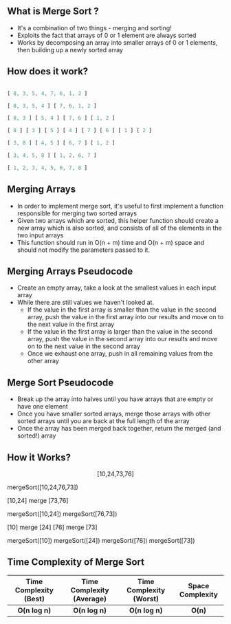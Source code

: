 ## What is Merge Sort ?

* It's a combination of two things - merging and sorting!
* Exploits the fact that arrays of 0 or 1 element are always sorted
* Works by decomposing an array into smaller arrays of 0 or 1 elements, then building up a newly sorted array

## How does it work?

```javascript

[ 8, 3, 5, 4, 7, 6, 1, 2 ]

[ 8, 3, 5, 4 ] [ 7, 6, 1, 2 ]

[ 8, 3 ] [ 5, 4 ] [ 7, 6 ] [ 1, 2 ]

[ 8 ] [ 3 ] [ 5 ] [ 4 ] [ 7 ] [ 6 ] [ 1 ] [ 2 ]

[ 3, 8 ] [ 4, 5 ] [ 6, 7 ] [ 1, 2 ]

[ 3, 4, 5, 8 ] [ 1, 2, 6, 7 ]

[ 1, 2, 3, 4, 5, 6, 7, 8 ]

```

## Merging Arrays

* In order to implement merge sort, it's useful to first implement a function responsible for merging two sorted arrays
* Given two arrays which are sorted, this helper function should create a new array which is also sorted, and consists of all of the elements in the two input arrays
* This function should run in O(n + m) time and O(n + m) space and should not modify the parameters passed to it.

## Merging Arrays Pseudocode

* Create an empty array, take a look at the smallest values in each input array
* While there are still values we haven't looked at.
    * If the value in the first array is smaller than the value in the second array, push the value in the first array into our results and move on to the next value in the first array
    * If the value in the first array is larger than the value in the second array, push the value in the second array into our results and move on to the next value in the second array
    * Once we exhaust one array, push in all remaining values from the other array

## Merge Sort Pseudocode

* Break up the array into halves until you have arrays that are empty or have one element
* Once you have smaller sorted arrays, merge those arrays with other sorted arrays until you are back at the full length of the array
* Once the array has been merged back together, return the merged (and sorted!) array

## How it Works?

<p align="center">
[10,24,73,76]

mergeSort([10,24,76,73])

[10,24] merge [73,76]

mergeSort([10,24]) mergeSort([76,73])

[10] merge [24]     [76] merge [73]

mergeSort([10])  mergeSort([24])     mergeSort([76])  mergeSort([73])
</p>

## Time Complexity of Merge Sort

| Time Complexity (Best)   | Time Complexity (Average)	| Time Complexity (Worst) | Space Complexity |
|          :---:           |          :---:             |         :---:           |       :---:      |
|     **O(n log n)**       |      **O(n log n)**        |      **O(n log n)**     |      **O(n)**    |
